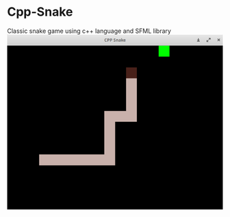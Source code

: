 # Cpp-Snake
Classic snake game using c++ language and SFML library
[![N|Solid](https://github.com/abdalmoez/cpp-snake/blob/master/ss.png?raw=true)]()
